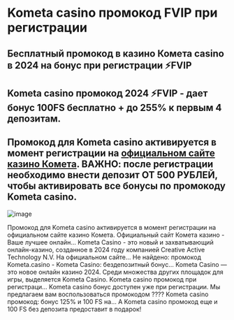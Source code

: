 # Kometa casino промокод FVIP при регистрации

## Бесплатный промокод в казино Комета casino в 2024 на бонус при регистрации ⚡️FVIP

## Kometa casino промокод 2024 ⚡️FVIP - дает бонус 100FS бесплатно + до 255% к первым 4 депозитам.

## Промокод для Kometa casino активируется в момент регистрации на [официальном сайте казино Комета](https://linkcasino.ru/kometa_fvip). ВАЖНО: после регистрации необходимо внести депозит ОТ 500 РУБЛЕЙ, чтобы активировать все бонусы по промокоду Kometa casino.

![image](https://github.com/user-attachments/assets/643a81a9-88c0-4f9b-8706-d56d4d39d9b0)


Промокод для Kometa casino активируется в момент регистрации на официальном сайте казино Комета.
Официальный сайт Комета казино - Ваше лучшее онлайн...
Kometa Casino - это новый и захватывающий онлайн-казино, созданное в 2024 году компанией Creative Active Technology N.V. На официальном сайте...
Не найдено: промокод
Kometa.casino - Kometa Casino: бездепозитный бонус...
Kometa Casino — это новое онлайн казино 2024. Среди множества других площадок для игры, выделяется Kometa Casino.
Kometa casino промокод при регистраци...
Kometa casino бонус доступен уже при регистрации. Мы предлагаем вам воспользоваться промокодом ????
Kometa casino промокод: бонус 125% и 100 FS на...
А Kometa casino промокод еще и 100 FS без депозита предоставит в подарок!
